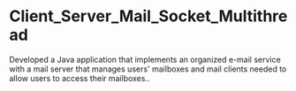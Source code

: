 # Client_Server_Mail_Socket_Multithread
Developed a Java application that implements an organized e-mail service with a mail server that manages users' mailboxes and mail clients needed to allow users to access their mailboxes..

